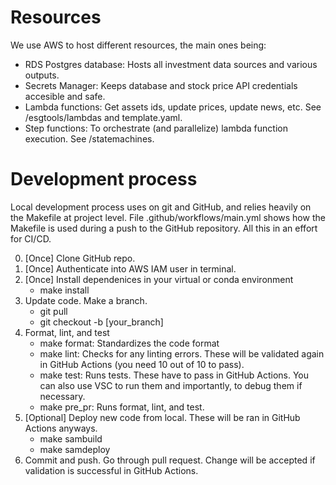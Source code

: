 # Resources

We use AWS to host different resources, the main ones being:
- RDS Postgres database: Hosts all investment data sources and various outputs.
- Secrets Manager: Keeps database and stock price API credentials accesible and safe.
- Lambda functions: Get assets ids, update prices, update news, etc. See /esgtools/lambdas and template.yaml.
- Step functions: To orchestrate (and parallelize) lambda function execution. See /statemachines.


# Development process

Local development process uses on git and GitHub, and relies heavily on the Makefile at project level. File .github/workflows/main.yml shows how the Makefile is used during a push to the GitHub repository. All this in an effort for CI/CD.

0. [Once] Clone GitHub repo.
1. [Once] Authenticate into AWS IAM user in terminal.
2. [Once] Install dependenices in your virtual or conda environment
    - make install
3. Update code. Make a branch.
    - git pull
    - git checkout -b [your_branch]
4. Format, lint, and test
    - make format: Standardizes the code format
    - make lint: Checks for any linting errors. These will be validated again in GitHub Actions (you need 10 out of 10 to pass).
    - make test: Runs tests. These have to pass in GitHub Actions. You can also use VSC to run them and importantly, to debug them if necessary.
    - make pre_pr: Runs format, lint, and test.
5. [Optional] Deploy new code from local. These will be ran in GitHub Actions anyways.
    - make sambuild
    - make samdeploy
6. Commit and push. Go through pull request. Change will be accepted if validation is successful in GitHub Actions.

